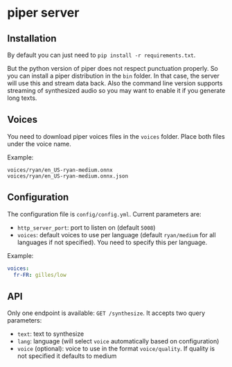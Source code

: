 # piper server

## Installation

By default you can just need to `pip install -r requirements.txt`.

But the python version of piper does not respect punctuation properly. So you can install a piper distribution in the `bin` folder. In that case, the server will use this and stream data back. Also the command line version supports streaming of synthesized audio so you may want to enable it if you generate long texts.

## Voices

You need to download piper voices files in the `voices` folder. Place both files under the voice name.

Example:
```
voices/ryan/en_US-ryan-medium.onnx
voices/ryan/en_US-ryan-medium.onnx.json
```

## Configuration

The configuration file is `config/config.yml`. Current parameters are:

- `http_server_port`: port to listen on (default `5008`)
- `voices`: default voices to use per language (default `ryan/medium` for all languages if not specified). You need to specify this per language.

Example:
```yaml
voices:
  fr-FR: gilles/low
```

## API

Only one endpoint is available: `GET /synthesize`. It accepts two query parameters:

- `text`: text to synthesize
- `lang`: language (will select `voice` automatically based on configuration)
- `voice` (optional): voice to use in the format `voice/quality`. If quality is not specified it defaults to medium

